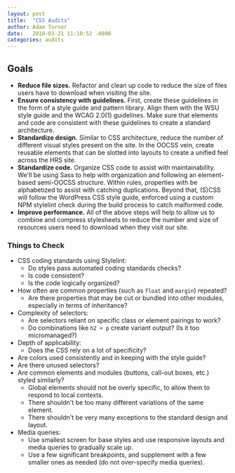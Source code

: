 ```yaml
---
layout: post
title:  "CSS Audits"
author: Adam Turner
date:   2018-03-21 11:10:52 -0800
categories: audits
---
```


## Goals

* **Reduce file sizes.** Refactor and clean up code to reduce the size of files users have to download when visiting the site.
* **Ensure consistency with guidelines.** First, create these guidelines in the form of a style guide and pattern library. Align them with the WSU style guide and the WCAG 2.0(1) guidelines. Make sure that elements and code are consistent with these guidelines to create a standard architecture.
* **Standardize design.** Similar to CSS architecture, reduce the number of different visual styles present on the site. In the OOCSS vein, create reusable elements that can be slotted into layouts to create a unified feel across the HRS site.
* **Standardize code.** Organize CSS code to assist with maintainability. We'll be using Sass to help with organization and following an element-based semi-OOCSS structure. Within rules, properties with be alphabetized to assist with catching duplications. Beyond that, (S)CSS will follow the WordPress CSS style guide, enforced using a custom NPM stylelint check during the build process to catch malformed code.
* **Improve performance.** All of the above steps will help to allow us to combine and compress stylesheets to reduce the number and size of resources users need to download when they visit our site.

### Things to Check

* CSS coding standards using Stylelint:
    - Do styles pass automated coding standards checks?
    - Is code consistent?
    - Is the code logically organized?
* How often are common properties (such as `float` and `margin`) repeated?
    - Are there properties that may be cut or bundled into other modules, especially in terms of inheritance?
* Complexity of selectors:
    - Are selectors reliant on specific class or element pairings to work?
    - Do combinations like `h2 + p` create variant output? (Is it too micromanaged?)
* Depth of applicability:
    - Does the CSS rely on a lot of specificity?
* Are colors used consistently and in keeping with the style guide?
* Are there unused selectors?
* Are common elements and modules (buttons, call-out boxes, etc.) styled similarly?
    - Global elements should not be overly specific, to allow them to respond to local contexts.
    - There shouldn't be too many different variations of the same element.
    - There shouldn't be very many exceptions to the standard design and layout.
* Media queries:
    - Use smallest screen for base styles and use responsive layouts and media queries to gradually scale up.
    - Use a few significant breakpoints, and supplement with a few smaller ones as needed (do not over-specify media queries).
